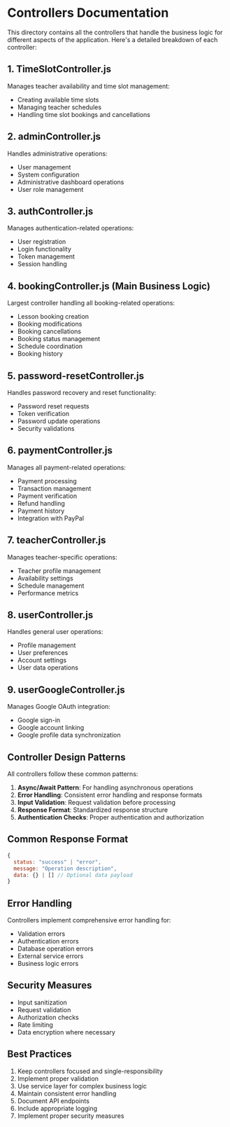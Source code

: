 # Controllers Documentation

This directory contains all the controllers that handle the business logic for different aspects of the application. Here's a detailed breakdown of each controller:

## 1. TimeSlotController.js
Manages teacher availability and time slot management:
- Creating available time slots
- Managing teacher schedules
- Handling time slot bookings and cancellations

## 2. adminController.js
Handles administrative operations:
- User management
- System configuration
- Administrative dashboard operations
- User role management

## 3. authController.js
Manages authentication-related operations:
- User registration
- Login functionality
- Token management
- Session handling

## 4. bookingController.js (Main Business Logic)
Largest controller handling all booking-related operations:
- Lesson booking creation
- Booking modifications
- Booking cancellations
- Booking status management
- Schedule coordination
- Booking history

## 5. password-resetController.js
Handles password recovery and reset functionality:
- Password reset requests
- Token verification
- Password update operations
- Security validations

## 6. paymentController.js
Manages all payment-related operations:
- Payment processing
- Transaction management
- Payment verification
- Refund handling
- Payment history
- Integration with PayPal

## 7. teacherController.js
Manages teacher-specific operations:
- Teacher profile management
- Availability settings
- Schedule management
- Performance metrics

## 8. userController.js
Handles general user operations:
- Profile management
- User preferences
- Account settings
- User data operations

## 9. userGoogleController.js
Manages Google OAuth integration:
- Google sign-in
- Google account linking
- Google profile data synchronization

## Controller Design Patterns

All controllers follow these common patterns:
1. **Async/Await Pattern**: For handling asynchronous operations
2. **Error Handling**: Consistent error handling and response formats
3. **Input Validation**: Request validation before processing
4. **Response Format**: Standardized response structure
5. **Authentication Checks**: Proper authentication and authorization

## Common Response Format
```javascript
{
  status: "success" | "error",
  message: "Operation description",
  data: {} | [] // Optional data payload
}
```

## Error Handling
Controllers implement comprehensive error handling for:
- Validation errors
- Authentication errors
- Database operation errors
- External service errors
- Business logic errors

## Security Measures
- Input sanitization
- Request validation
- Authorization checks
- Rate limiting
- Data encryption where necessary

## Best Practices
1. Keep controllers focused and single-responsibility
2. Implement proper validation
3. Use service layer for complex business logic
4. Maintain consistent error handling
5. Document API endpoints
6. Include appropriate logging
7. Implement proper security measures
